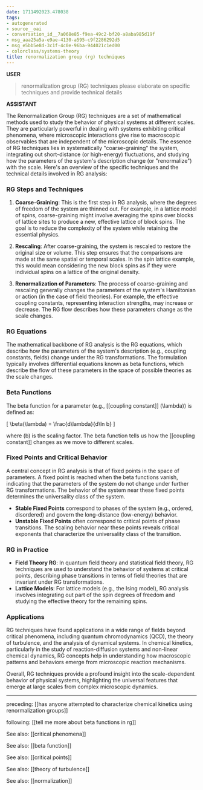 ```yaml
---
date: 1711492023.478038
tags:
- autogenerated
- source__oai
- conversation_id__7a068e85-f9ea-49c2-bf20-a8aba985d19f
- msg_aaa25a5a-e9ae-4130-a595-c9f2286292d5
- msg_e5bb5e8d-3c1f-4c0e-96ba-944021c1ed00
- colorclass/systems-theory
title: renormalization group (rg) techniques
---
```


**USER**

> renormalization group (RG) techniques
please elaborate on specific techniques and provide technical details


**ASSISTANT**

The Renormalization Group (RG) techniques are a set of mathematical methods used to study the behavior of physical systems at different scales. They are particularly powerful in dealing with systems exhibiting critical phenomena, where microscopic interactions give rise to macroscopic observables that are independent of the microscopic details. The essence of RG techniques lies in systematically "coarse-graining" the system, integrating out short-distance (or high-energy) fluctuations, and studying how the parameters of the system's description change (or "renormalize") with the scale. Here's an overview of the specific techniques and the technical details involved in RG analysis:

### RG Steps and Techniques

1. **Coarse-Graining**: This is the first step in RG analysis, where the degrees of freedom of the system are thinned out. For example, in a lattice model of spins, coarse-graining might involve averaging the spins over blocks of lattice sites to produce a new, effective lattice of block spins. The goal is to reduce the complexity of the system while retaining the essential physics.

2. **Rescaling**: After coarse-graining, the system is rescaled to restore the original size or volume. This step ensures that the comparisons are made at the same spatial or temporal scales. In the spin lattice example, this would mean considering the new block spins as if they were individual spins on a lattice of the original density.

3. **Renormalization of Parameters**: The process of coarse-graining and rescaling generally changes the parameters of the system's Hamiltonian or action (in the case of field theories). For example, the effective coupling constants, representing interaction strengths, may increase or decrease. The RG flow describes how these parameters change as the scale changes.

### RG Equations

The mathematical backbone of RG analysis is the RG equations, which describe how the parameters of the system's description (e.g., coupling constants, fields) change under the RG transformations. The formulation typically involves differential equations known as beta functions, which describe the flow of these parameters in the space of possible theories as the scale changes.

### Beta Functions

The beta function for a parameter (e.g., [[coupling constant]] \(\lambda\)) is defined as:

\[ \beta(\lambda) = \frac{d\lambda}{d\ln b} \]

where \(b\) is the scaling factor. The beta function tells us how the [[coupling constant]] changes as we move to different scales.

### Fixed Points and Critical Behavior

A central concept in RG analysis is that of fixed points in the space of parameters. A fixed point is reached when the beta functions vanish, indicating that the parameters of the system do not change under further RG transformations. The behavior of the system near these fixed points determines the universality class of the system.

- **Stable Fixed Points** correspond to phases of the system (e.g., ordered, disordered) and govern the long-distance (low-energy) behavior.
- **Unstable Fixed Points** often correspond to critical points of phase transitions. The scaling behavior near these points reveals critical exponents that characterize the universality class of the transition.

### RG in Practice

- **Field Theory RG**: In quantum field theory and statistical field theory, RG techniques are used to understand the behavior of systems at critical points, describing phase transitions in terms of field theories that are invariant under RG transformations.
- **Lattice Models**: For lattice models (e.g., the Ising model), RG analysis involves integrating out part of the spin degrees of freedom and studying the effective theory for the remaining spins.

### Applications

RG techniques have found applications in a wide range of fields beyond critical phenomena, including quantum chromodynamics (QCD), the theory of turbulence, and the analysis of dynamical systems. In chemical kinetics, particularly in the study of reaction-diffusion systems and non-linear chemical dynamics, RG concepts help in understanding how macroscopic patterns and behaviors emerge from microscopic reaction mechanisms.

Overall, RG techniques provide a profound insight into the scale-dependent behavior of physical systems, highlighting the universal features that emerge at large scales from complex microscopic dynamics.


---

preceding: [[has anyone attempted to characterize chemical kinetics using renormalization groups]]  


following: [[tell me more about beta functions in rg]]

See also: [[critical phenomena]]


See also: [[beta function]]


See also: [[critical points]]


See also: [[theory of turbulence]]


See also: [[normalization]]